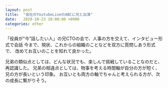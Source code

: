 ```yaml
---
layout: post
title:  "会社のYoutubeLiveのABCに兄と出演"
date:   2020-10-23 10:00:00 +0900
categories: other
---
```


「役員が”今”話したい人」の兄CTOの会で、人事の方を交えて、インタビュー形式で会話
今まで、現状、これからの組織のことなどを双方に質問しあう形式で、
改めてお互いのことを知れて良かった。

兄弟の類似点としては、どんな状況でも、楽しんで挑戦していることなのだと、再認識した。
兄弟の相違点としては、物事を考える時間軸が自分の方が短く、兄の方が長いという印象。
お互いとも両方の軸でちゃんと考えられる方が、次の成長に繋がりそう。

